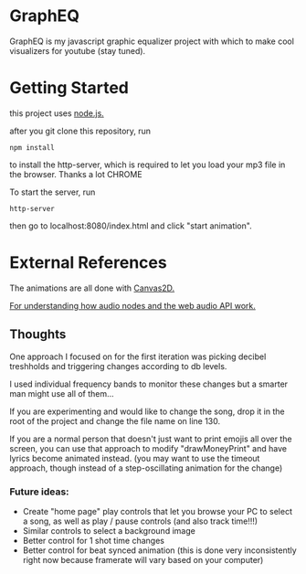 # GraphEQ
GraphEQ is my javascript graphic equalizer project with which to make cool visualizers for youtube (stay tuned).

# Getting Started

this project uses [node.js.](https://nodejs.org/en/)

after you git clone this repository, run
```
npm install 
```
to install the http-server, which is required to let you load your mp3 file in the browser. Thanks a lot CHROME

To start the server, run

```
http-server
```

then go to localhost:8080/index.html and click "start animation".

# External References

The animations are all done with [Canvas2D.](https://developer.mozilla.org/en-US/docs/Web/API/CanvasRenderingContext2D)

[For understanding how audio nodes and the web audio API work.](https://developer.mozilla.org/en-US/docs/Web/API/Web_Audio_API/Visualizations_with_Web_Audio_API)

## Thoughts

One approach I focused on for the first iteration was picking decibel treshholds and triggering changes according to db levels.

I used individual frequency bands to monitor these changes but a smarter man might use all of them...

If you are experimenting and would like to change the song, drop it in the root of the project and change the file name on line 130.

If you are a normal person that doesn't just want to print emojis all over the screen, you can use that approach to modify "drawMoneyPrint" 
and have lyrics become animated instead. (you may want to use the timeout approach, though instead of a step-oscillating animation for the change)

### Future ideas:
- Create "home page" play controls that let you browse your PC to select a song, as well as play / pause controls (and also track time!!!)
- Similar controls to select a background image
- Better control for 1 shot time changes
- Better control for beat synced animation (this is done very inconsistently right now because framerate will vary based on your computer)
